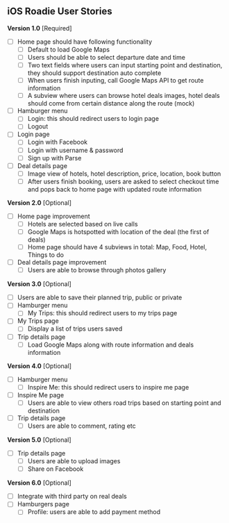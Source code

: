 ## iOS Roadie User Stories

**Version 1.0** [Required]

- [ ] Home page should have following functionality
	- [ ] Default to load Google Maps
	- [ ] Users should be able to select departure date and time
	- [ ] Two text fields where users can input starting point and destination, they should support destination auto complete
	- [ ] When users finish inputing, call Google Maps API to get route information
	- [ ] A subview where users can browse hotel deals images, hotel deals should come from certain distance along the route (mock)
- [ ] Hamburger menu
	- [ ] Login: this should redirect users to login page
	- [ ] Logout
- [ ] Login page
	- [ ] Login with Facebook
	- [ ] Login with username & password
	- [ ] Sign up with Parse
- [ ] Deal details page
	- [ ] Image view of hotels, hotel description, price, location, book button
	- [ ] After users finish booking, users are asked to select checkout time and pops back to home page with updated route information

**Version 2.0** [Optional]

- [ ] Home page improvement
	- [ ] Hotels are selected based on live calls
	- [ ] Google Maps is hotspotted with location of the deal (the first of deals)
	- [ ] Home page should have 4 subviews in total: Map, Food, Hotel, Things to do
- [ ] Deal details page improvement
	- [ ] Users are able to browse through photos gallery

**Version 3.0** [Optional]

- [ ] Users are able to save their planned trip, public or private
- [ ] Hamburger menu
	- [ ] My Trips: this should redirect users to my trips page
- [ ] My Trips page
	- [ ] Display a list of trips users saved
- [ ] Trip details page
	- [ ] Load Google Maps along with route information and deals information

**Version 4.0** [Optional]

- [ ] Hamburger menu
	- [ ] Inspire Me: this should redirect users to inspire me page
- [ ] Inspire Me page
	- [ ] Users are able to view others road trips based on starting point and destination
- [ ] Trip details page
	- [ ] Users are able to comment, rating etc

**Version 5.0** [Optional]

- [ ] Trip details page
	- [ ] Users are able to upload images
	- [ ] Share on Facebook

**Version 6.0** [Optional]

- [ ] Integrate with third party on real deals
- [ ] Hamburgers page
	- [ ] Profile: users are able to add payment method
